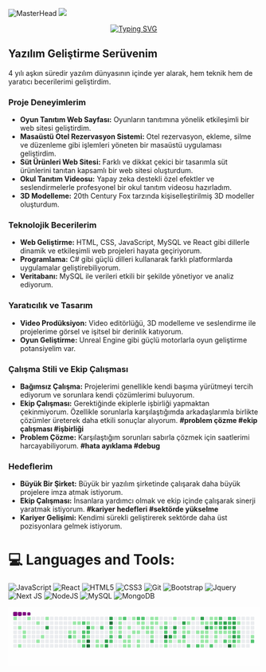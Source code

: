 ![MasterHead](https://www.stylus.co.za/wp-content/uploads/2023/10/vscode-banner.png)
![](https://komarev.com/ghpvc/?username=rmzn07-VSC&color=blue)

<div align="center">
 <a href="https://github.com/CagatayAkkas">
  <img src="https://readme-typing-svg.demolab.com?font=Fira+Code&size=28&duration=3000&pause=500&center=true&vCenter=true&width=435&lines=%e2%9c%a8+rmzn07-VSC+%e2%9c%a8;%f0%9f%93%9a+Software+Developer+%f0%9f%92%bb;Welcome+To+My+Profile+%f0%9f%91%80" alt="Typing SVG" />
 </a>
</div>


## Yazılım Geliştirme Serüvenim

4 yılı aşkın süredir yazılım dünyasının içinde yer alarak, hem teknik hem de yaratıcı becerilerimi geliştirdim.

### Proje Deneyimlerim
* **Oyun Tanıtım Web Sayfası:** Oyunların tanıtımına yönelik etkileşimli bir web sitesi geliştirdim.
* **Masaüstü Otel Rezervasyon Sistemi:** Otel rezervasyon, ekleme, silme ve düzenleme gibi işlemleri yöneten bir masaüstü uygulaması geliştirdim.
* **Süt Ürünleri Web Sitesi:** Farklı ve dikkat çekici bir tasarımla süt ürünlerini tanıtan kapsamlı bir web sitesi oluşturdum.
* **Okul Tanıtım Videosu:** Yapay zeka destekli özel efektler ve seslendirmelerle profesyonel bir okul tanıtım videosu hazırladım.
* **3D Modelleme:** 20th Century Fox tarzında kişiselleştirilmiş 3D modeller oluşturdum.



### Teknolojik Becerilerim
* **Web Geliştirme:** HTML, CSS, JavaScript, MySQL ve React gibi dillerle dinamik ve etkileşimli web projeleri hayata geçiriyorum.
* **Programlama:** C# gibi güçlü dilleri kullanarak farklı platformlarda uygulamalar geliştirebiliyorum. 
* **Veritabanı:** MySQL ile verileri etkili bir şekilde yönetiyor ve analiz ediyorum.

### Yaratıcılık ve Tasarım
* **Video Prodüksiyon:** Video editörlüğü, 3D modelleme ve seslendirme ile projelerime görsel ve işitsel bir derinlik katıyorum.
* **Oyun Geliştirme:** Unreal Engine gibi güçlü motorlarla oyun geliştirme potansiyelim var.

### Çalışma Stili ve Ekip Çalışması
* **Bağımsız Çalışma:** Projelerimi genellikle kendi başıma yürütmeyi tercih ediyorum ve sorunlara kendi çözümlerimi buluyorum.
* **Ekip Çalışması:** Gerektiğinde ekiplerle işbirliği yapmaktan çekinmiyorum. Özellikle sorunlarla karşılaştığımda arkadaşlarımla birlikte çözümler üreterek daha etkili sonuçlar alıyorum. **#problem çözme #ekip çalışması #işbirliği**
* **Problem Çözme:** Karşılaştığım sorunları sabırla çözmek için saatlerimi harcayabiliyorum. **#hata ayıklama #debug**

### Hedeflerim
* **Büyük Bir Şirket:** Büyük bir yazılım şirketinde çalışarak daha büyük projelere imza atmak istiyorum.
* **Ekip Çalışması:** İnsanlara yardımcı olmak ve ekip içinde çalışarak sinerji yaratmak istiyorum. **#kariyer hedefleri #sektörde yükselme**
* **Kariyer Gelişimi:** Kendimi sürekli geliştirerek sektörde daha üst pozisyonlara gelmek istiyorum.

# 💻 Languages and Tools:
![JavaScript](https://img.shields.io/badge/javascript-%23323330.svg?style=for-the-badge&logo=javascript&logoColor=%23F7DF1E)
![React](https://img.shields.io/badge/react-%2320232a.svg?style=for-the-badge&logo=react&logoColor=%2361DAFB)
![HTML5](https://img.shields.io/badge/html5-%23E34F26.svg?style=for-the-badge&logo=html5&logoColor=white)
![CSS3](https://img.shields.io/badge/css3-%231572B6.svg?style=for-the-badge&logo=css3&logoColor=white)
![Git](https://img.shields.io/badge/git-%23F05033.svg?style=for-the-badge&logo=git&logoColor=white)
![Bootstrap](https://img.shields.io/badge/bootstrap-%23563D7C.svg?style=for-the-badge&logo=bootstrap&logoColor=white)
![Jquery](https://img.shields.io/badge/jQuery-%230769AD.svg?logo=jquery&style=for-the-badge&logoColor=white)
![Next JS](https://img.shields.io/badge/Next-black.svg?logo=next.js&style=for-the-badge&logoColor=white)
![NodeJS](https://img.shields.io/badge/node.js-6DA55F?style=for-the-badge&logo=node.js&logoColor=white)
![MySQL](https://img.shields.io/badge/mysql-%2300f.svg?style=for-the-badge&logo=mysql&logoColor=white)
![MongoDB](https://img.shields.io/badge/MongoDB-%234ea94b.svg?style=for-the-badge&logo=mongodb&logoColor=white)



![MasterHead](https://raw.githubusercontent.com/Platane/snk/output/github-contribution-grid-snake.gif)
